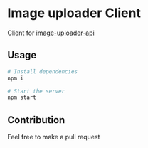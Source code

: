# Image uploader Client

Client for [image-uploader-api](https://github.com/sidsbrmnn/image-uploader-api)

## Usage

```bash
# Install dependencies
npm i

# Start the server
npm start
```

## Contribution

Feel free to make a pull request

